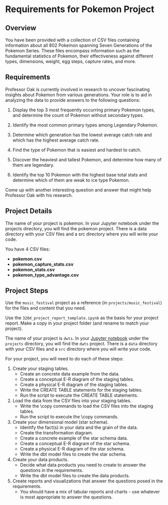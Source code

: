 # Requirements for Pokemon Project

## Overview
You have been provided with a collection of CSV files containing information about all 802 Pokemon spanning Seven Generations of the Pokemon Series. These files encompass information such as the fundamental statistics of Pokemon, their effectiveness against different types, dimensions, weight, egg steps, capture rates, and more.

## Requirements
Professor Oak is currently involved in research to uncover fascinating insights about Pokemon from various generations. Your role is to aid in analyzing the data to provide answers to the following questions:

1. Display the top 3 most frequently occurring primary Pokemon types, and determine the count of Pokemon without secondary types.
   
2. Identify the most common primary types among Legendary Pokemon.
   
3. Determine which generation has the lowest average catch rate and which has the highest average catch rate. 
   
4. Find the type of Pokemon that is easiest and hardest to catch.
   
5. Discover the heaviest and tallest Pokemon, and determine how many of them are legendary.
   
6. Identify the top 10 Pokemon with the highest base total stats and determine which of them are weak to ice type Pokemon. 

Come up with another interesting question and answer that might help Professor Oak with his research.

## Project Details
The name of your project is pokemon. In your Jupyter notebook under the projects directory, you will find the pokemon project. There is a data directory with your CSV files and a src directory where you will write your code.

You have 4 CSV files:
* **pokemon.csv**
* **pokemon_capture_stats.csv**
* **pokemon_stats.csv**
* **pokemon_type_advantage.csv**

## Project Steps 
Use the `music_festival` project as a reference (in `projects/music_festival`) for the files and content that you need.

Use the `320d_project_report_template.ipynb` as the basis for your project report. Make a copy in your project folder (and rename to match your project).

The name of your project is `dwts`. In your [Jupyter notebook](https://notebook.dei320.net) under the
`projects` directory, you will find the `dwts` project. There is a `data` directory with your CSV 
files and a `src` directory where you will write your code.

For your project, you will need to do each of these steps:
1) Create your staging tables.
   * Create an concrete data example from the data.
   * Create a conceptual E-R diagram of the staging tables.
   * Create a physical E-R diagram of the staging tables.
   * Write the CREATE TABLE statements for the staging tables.
   * Run the script to execute the CREATE TABLE statements.
2) Load the data from the CSV files into your staging tables.
   * Write the \copy commands to load the CSV files into the staging tables.
   * Run the script to execute the \copy commands.
3) Create your dimensional model (star schema).
   * Identify the fact(s) in your data and the grain of the data.
   * Create the transformation diagram.
   * Create a concrete example of the star schema data.
   * Create a conceptual E-R diagram of the star schema.
   * Create a physical E-R diagram of the star schema.
   * Write the dbt model files to create the star schema.
4) Create your data products.
   * Decide what data products you need to create to answer the questions in the requirements.
   * Write the dbt model files to create the data products.
5) Create reports and visualizations that answer the questions posed in the requirements.
   * You should have a mix of tabular reports and charts - use whatever is most appropriate to answer the questions.

